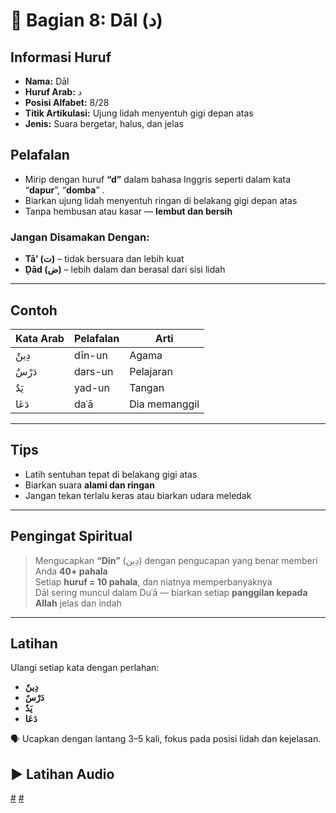 # 📘 Bagian 8: Dāl (د)

## Informasi Huruf

- **Nama:** Dāl
- **Huruf Arab:** د
- **Posisi Alfabet:** 8/28
- **Titik Artikulasi:** Ujung lidah menyentuh gigi depan atas
- **Jenis:** Suara bergetar, halus, dan jelas

## Pelafalan

- Mirip dengan huruf **“d”** dalam bahasa Inggris seperti dalam kata “**dapur**”, “**domba**” .
- Biarkan ujung lidah menyentuh ringan di belakang gigi depan atas
- Tanpa hembusan atau kasar — **lembut dan bersih**

### Jangan Disamakan Dengan:

- **Tā’ (ت)** – tidak bersuara dan lebih kuat
- **Ḍād (ض)** – lebih dalam dan berasal dari sisi lidah

---

## Contoh

| Kata Arab | Pelafalan | Arti          |
| --------- | --------- | ------------- |
| دِينٌ     | dīn-un    | Agama         |
| دَرْسٌ    | dars-un   | Pelajaran     |
| يَدٌ      | yad-un    | Tangan        |
| دَعَا     | daʿā      | Dia memanggil |

---

## Tips

- Latih sentuhan tepat di belakang gigi atas
- Biarkan suara **alami dan ringan**
- Jangan tekan terlalu keras atau biarkan udara meledak

---

## Pengingat Spiritual

> Mengucapkan **“Dīn”** (دِين) dengan pengucapan yang benar memberi Anda **40+ pahala**  
> Setiap **huruf = 10 pahala**, dan niatnya memperbanyaknya  
> Dāl sering muncul dalam Duʿā — biarkan setiap **panggilan kepada Allah** jelas dan indah

---

## Latihan

Ulangi setiap kata dengan perlahan:

- **دِينٌ**
- **دَرْسٌ**
- **يَدٌ**
- **دَعَا**

🗣 Ucapkan dengan lantang 3–5 kali, fokus pada posisi lidah dan kejelasan.

## ▶️ Latihan Audio

[#](assets/audios/arabic/man/8.mp3) [#](assets/audios/arabic/woman/8.mp3)
